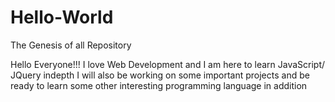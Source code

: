 # Hello-World
The Genesis of all Repository

Hello Everyone!!!
I love Web Development and I am here to learn JavaScript/ JQuery indepth
I will also be working on some important projects and be ready to learn some other interesting programming language in addition
